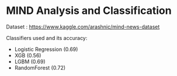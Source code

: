 # MIND Analysis and Classification

Dataset : https://www.kaggle.com/arashnic/mind-news-dataset

Classifiers used and its accuracy: 

- Logistic Regression (0.69)
- XGB (0.56)
- LGBM (0.69)
- RandomForest (0.72)
